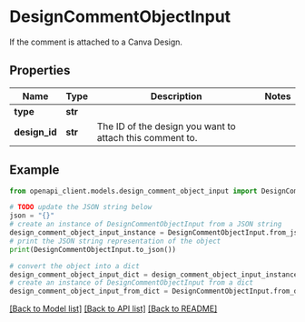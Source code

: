 # DesignCommentObjectInput

If the comment is attached to a Canva Design.

## Properties

Name | Type | Description | Notes
------------ | ------------- | ------------- | -------------
**type** | **str** |  | 
**design_id** | **str** | The ID of the design you want to attach this comment to. | 

## Example

```python
from openapi_client.models.design_comment_object_input import DesignCommentObjectInput

# TODO update the JSON string below
json = "{}"
# create an instance of DesignCommentObjectInput from a JSON string
design_comment_object_input_instance = DesignCommentObjectInput.from_json(json)
# print the JSON string representation of the object
print(DesignCommentObjectInput.to_json())

# convert the object into a dict
design_comment_object_input_dict = design_comment_object_input_instance.to_dict()
# create an instance of DesignCommentObjectInput from a dict
design_comment_object_input_from_dict = DesignCommentObjectInput.from_dict(design_comment_object_input_dict)
```
[[Back to Model list]](../README.md#documentation-for-models) [[Back to API list]](../README.md#documentation-for-api-endpoints) [[Back to README]](../README.md)



